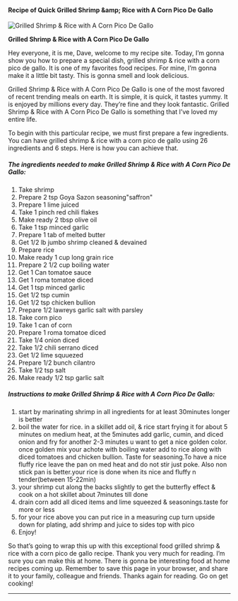             

#### Recipe of Quick Grilled Shrimp &amp;amp; Rice with A Corn Pico De Gallo

![Grilled Shrimp &amp; Rice with A Corn Pico De Gallo](https://img-global.cpcdn.com/recipes/5857199590998016/751x532cq70/grilled-shrimp-rice-with-a-corn-pico-de-gallo-recipe-main-photo.jpg)

**Grilled Shrimp &amp; Rice with A Corn Pico De Gallo**

Hey everyone, it is me, Dave, welcome to my recipe site. Today, I’m gonna show you how to prepare a special dish, grilled shrimp & rice with a corn pico de gallo. It is one of my favorites food recipes. For mine, I’m gonna make it a little bit tasty. This is gonna smell and look delicious.

Grilled Shrimp & Rice with A Corn Pico De Gallo is one of the most favored of recent trending meals on earth. It is simple, it is quick, it tastes yummy. It is enjoyed by millions every day. They’re fine and they look fantastic. Grilled Shrimp & Rice with A Corn Pico De Gallo is something that I’ve loved my entire life.

To begin with this particular recipe, we must first prepare a few ingredients. You can have grilled shrimp & rice with a corn pico de gallo using 26 ingredients and 6 steps. Here is how you can achieve that.

##### The ingredients needed to make Grilled Shrimp & Rice with A Corn Pico De Gallo:

1.  Take shrimp
2.  Prepare 2 tsp Goya Sazon seasoning"saffron"
3.  Prepare 1 lime juiced
4.  Take 1 pinch red chili flakes
5.  Make ready 2 tbsp olive oil
6.  Take 1 tsp minced garlic
7.  Prepare 1 tab of melted butter
8.  Get 1/2 lb jumbo shrimp cleaned & devained
9.  Prepare rice
10.  Make ready 1 cup long grain rice
11.  Prepare 2 1/2 cup boiling water
12.  Get 1 Can tomatoe sauce
13.  Get 1 roma tomatoe diced
14.  Get 1 tsp minced garlic
15.  Get 1/2 tsp cumin
16.  Get 1/2 tsp chicken bullion
17.  Prepare 1/2 lawreys garlic salt with parsley
18.  Take corn pico
19.  Take 1 can of corn
20.  Prepare 1 roma tomatoe diced
21.  Take 1/4 onion diced
22.  Take 1/2 chili serrano diced
23.  Get 1/2 lime squuezed
24.  Prepare 1/2 bunch cilantro
25.  Take 1/2 tsp salt
26.  Make ready 1/2 tsp garlic salt

##### Instructions to make Grilled Shrimp & Rice with A Corn Pico De Gallo:

1.  start by marinating shrimp in all ingredients for at least 30minutes longer is better
2.  boil the water for rice. in a skillet add oil, & rice start frying it for about 5 minutes on medium heat, at the 5minutes add garlic, cumin, and diced onion and fry for another 2-3 minutes u want to get a nice golden color. once golden mix your achote with boiling water add to rice along with diced tomatoes and chicken bullion. Taste for seasoning.To have a nice fluffy rice leave the pan on med heat and do not stir just poke. Also non stick pan is better.your rice is done when its nice and fluffy n tender(between 15-22min)
3.  your shrimp cut along the backs slightly to get the butterfly effect & cook on a hot skillet about 7minutes till done
4.  drain corn add all diced items and lime squeezed & seasonings.taste for more or less
5.  for your rice above you can put rice in a measuring cup turn upside down for plating, add shrimp and juice to sides top with pico
6.  Enjoy!

So that’s going to wrap this up with this exceptional food grilled shrimp & rice with a corn pico de gallo recipe. Thank you very much for reading. I’m sure you can make this at home. There is gonna be interesting food at home recipes coming up. Remember to save this page in your browser, and share it to your family, colleague and friends. Thanks again for reading. Go on get cooking!

* * *